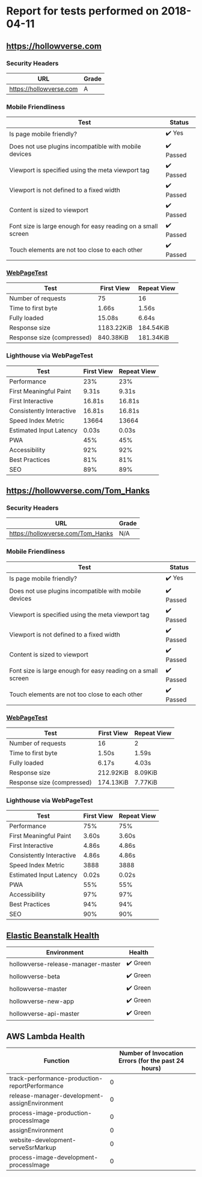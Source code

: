 # Report for tests performed on 2018-04-11

## https://hollowverse.com

### Security Headers

| URL                     | Grade |
| ----------------------- | ----- |
| https://hollowverse.com | A     |

### Mobile Friendliness

| Test                                                         | Status                    |
| ------------------------------------------------------------ | ------------------------- |
| Is page mobile friendly?                                     | :heavy_check_mark: Yes    |
| Does not use plugins incompatible with mobile devices        | :heavy_check_mark: Passed |
| Viewport is specified using the meta viewport tag            | :heavy_check_mark: Passed |
| Viewport is not defined to a fixed width                     | :heavy_check_mark: Passed |
| Content is sized to viewport                                 | :heavy_check_mark: Passed |
| Font size is large enough for easy reading on a small screen | :heavy_check_mark: Passed |
| Touch elements are not too close to each other               | :heavy_check_mark: Passed |

### [WebPageTest](http://www.webpagetest.org/results.php?test=180411_8P_6a5b640452749a537184ba3e2e7b61ec)

| Test                       | First View | Repeat View |
| -------------------------- | ---------- | ----------- |
| Number of requests         | 75         | 16          |
| Time to first byte         | 1.66s      | 1.56s       |
| Fully loaded               | 15.08s     | 6.64s       |
| Response size              | 1183.22KiB | 184.54KiB   |
| Response size (compressed) | 840.38KiB  | 181.34KiB   |

### Lighthouse via WebPageTest

| Test                     | First View | Repeat View |
| ------------------------ | ---------- | ----------- |
| Performance              | 23%        | 23%         |
| First Meaningful Paint   | 9.31s      | 9.31s       |
| First Interactive        | 16.81s     | 16.81s      |
| Consistently Interactive | 16.81s     | 16.81s      |
| Speed Index Metric       | 13664      | 13664       |
| Estimated Input Latency  | 0.03s      | 0.03s       |
| PWA                      | 45%        | 45%         |
| Accessibility            | 92%        | 92%         |
| Best Practices           | 81%        | 81%         |
| SEO                      | 89%        | 89%         |

## https://hollowverse.com/Tom_Hanks

### Security Headers

| URL                               | Grade |
| --------------------------------- | ----- |
| https://hollowverse.com/Tom_Hanks | N/A   |

### Mobile Friendliness

| Test                                                         | Status                    |
| ------------------------------------------------------------ | ------------------------- |
| Is page mobile friendly?                                     | :heavy_check_mark: Yes    |
| Does not use plugins incompatible with mobile devices        | :heavy_check_mark: Passed |
| Viewport is specified using the meta viewport tag            | :heavy_check_mark: Passed |
| Viewport is not defined to a fixed width                     | :heavy_check_mark: Passed |
| Content is sized to viewport                                 | :heavy_check_mark: Passed |
| Font size is large enough for easy reading on a small screen | :heavy_check_mark: Passed |
| Touch elements are not too close to each other               | :heavy_check_mark: Passed |

### [WebPageTest](http://www.webpagetest.org/results.php?test=180411_FS_bdd934250a96e10b2877229fdf900ba3)

| Test                       | First View | Repeat View |
| -------------------------- | ---------- | ----------- |
| Number of requests         | 16         | 2           |
| Time to first byte         | 1.50s      | 1.59s       |
| Fully loaded               | 6.17s      | 4.03s       |
| Response size              | 212.92KiB  | 8.09KiB     |
| Response size (compressed) | 174.13KiB  | 7.77KiB     |

### Lighthouse via WebPageTest

| Test                     | First View | Repeat View |
| ------------------------ | ---------- | ----------- |
| Performance              | 75%        | 75%         |
| First Meaningful Paint   | 3.60s      | 3.60s       |
| First Interactive        | 4.86s      | 4.86s       |
| Consistently Interactive | 4.86s      | 4.86s       |
| Speed Index Metric       | 3888       | 3888        |
| Estimated Input Latency  | 0.02s      | 0.02s       |
| PWA                      | 55%        | 55%         |
| Accessibility            | 97%        | 97%         |
| Best Practices           | 94%        | 94%         |
| SEO                      | 90%        | 90%         |

## [Elastic Beanstalk Health](https://docs.aws.amazon.com/elasticbeanstalk/latest/dg/health-enhanced-status.html)

| Environment                        | Health                   |
| ---------------------------------- | ------------------------ |
| hollowverse-release-manager-master | :heavy_check_mark: Green |
| hollowverse-beta                   | :heavy_check_mark: Green |
| hollowverse-master                 | :heavy_check_mark: Green |
| hollowverse-new-app                | :heavy_check_mark: Green |
| hollowverse-api-master             | :heavy_check_mark: Green |

## AWS Lambda Health

| Function                                       | Number of Invocation Errors (for the past 24 hours) |
| ---------------------------------------------- | --------------------------------------------------- |
| track-performance-production-reportPerformance | 0                                                   |
| release-manager-development-assignEnvironment  | 0                                                   |
| process-image-production-processImage          | 0                                                   |
| assignEnvironment                              | 0                                                   |
| website-development-serveSsrMarkup             | 0                                                   |
| process-image-development-processImage         | 0                                                   |
